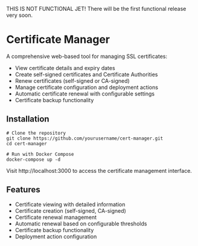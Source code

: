 THIS IS NOT FUNCTIONAL JET!
There will be the first functional release very soon.

# Certificate Manager

A comprehensive web-based tool for managing SSL certificates:

- View certificate details and expiry dates
- Create self-signed certificates and Certificate Authorities
- Renew certificates (self-signed or CA-signed)
- Manage certificate configuration and deployment actions
- Automatic certificate renewal with configurable settings
- Certificate backup functionality

## Installation

```shell
# Clone the repository
git clone https://github.com/yourusername/cert-manager.git
cd cert-manager

# Run with Docker Compose
docker-compose up -d
```
Visit http://localhost:3000 to access the certificate management interface.

## Features
- Certificate viewing with detailed information
- Certificate creation (self-signed, CA-signed)
- Certificate renewal management
- Automatic renewal based on configurable thresholds
- Certificate backup functionality
- Deployment action configuration